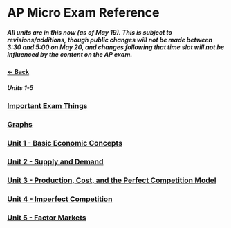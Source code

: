 # AP Micro Exam Reference
##### All units are in this now (as of May 19). This is subject to revisions/additions, though public changes will not be made between 3:30 and 5:00 on May 20, and changes following that time slot will not be influenced by the content on the AP exam.
#### [&larr; Back](../README.md)
##### Units 1-5
### [Important Exam Things](IET.md)
### [Graphs](Micro%20Graphs.pdf)
### [Unit 1 - Basic Economic Concepts](1BEC.md)
### [Unit 2 - Supply and Demand](2SD.md)
### [Unit 3 - Production, Cost, and the Perfect Competition Model](3PCPCM.md)
### [Unit 4 - Imperfect Competition](4IC.md)
### [Unit 5 - Factor Markets](5FM.md)